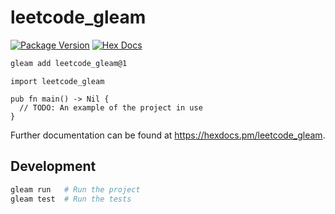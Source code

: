 # leetcode_gleam

[![Package Version](https://img.shields.io/hexpm/v/leetcode_gleam)](https://hex.pm/packages/leetcode_gleam)
[![Hex Docs](https://img.shields.io/badge/hex-docs-ffaff3)](https://hexdocs.pm/leetcode_gleam/)

```sh
gleam add leetcode_gleam@1
```
```gleam
import leetcode_gleam

pub fn main() -> Nil {
  // TODO: An example of the project in use
}
```

Further documentation can be found at <https://hexdocs.pm/leetcode_gleam>.

## Development

```sh
gleam run   # Run the project
gleam test  # Run the tests
```
